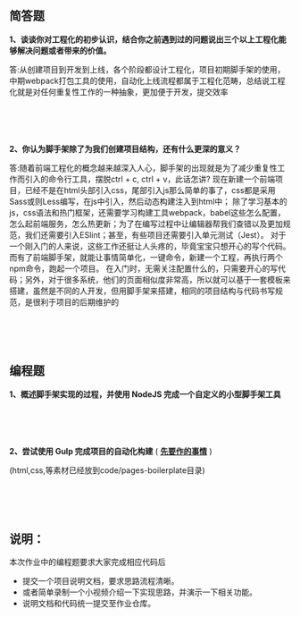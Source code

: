 ## 简答题

**1、谈谈你对工程化的初步认识，结合你之前遇到过的问题说出三个以上工程化能够解决问题或者带来的价值。**

答:从创建项目到开发到上线，各个阶段都设计工程化，项目初期脚手架的使用，中期webpack打包工具的使用，自动化上线流程都属于工程化范畴，总结说工程化就是对任何重复性工作的一种抽象，更加便于开发，提交效率

　

　

**2、你认为脚手架除了为我们创建项目结构，还有什么更深的意义？**

答:随着前端工程化的概念越来越深入人心，脚手架的出现就是为了减少重复性工作而引入的命令行工具，摆脱ctrl + c, ctrl + v，此话怎讲?
现在新建一个前端项目，已经不是在html头部引入css，尾部引入js那么简单的事了，css都是采用Sass或则Less编写，在js中引入，然后动态构建注入到html中；
除了学习基本的js，css语法和热门框架，还需要学习构建工具webpack，babel这些怎么配置，怎么起前端服务，怎么热更新；为了在编写过程中让编辑器帮我们查错以及更加规范，我们还需要引入ESlint；甚至，有些项目还需要引入单元测试（Jest）。
对于一个刚入门的人来说，这些工作还挺让人头疼的，毕竟宝宝只想开心的写个代码。
而有了前端脚手架，就能让事情简单化，一键命令，新建一个工程，再执行两个npm命令，跑起一个项目。
在入门时，无需关注配置什么的，只需要开心的写代码；另外，对于很多系统，他们的页面相似度非常高，所以就可以基于一套模板来搭建，虽然是不同的人开发，但用脚手架来搭建，相同的项目结构与代码书写规范，是很利于项目的后期维护的

　

　

## 编程题

**1、概述脚手架实现的过程，并使用 NodeJS 完成一个自定义的小型脚手架工具**

　

　

**2、尝试使用 Gulp 完成项目的自动化构建**  ( **[先要作的事情](./notes/下载包是出错的解决方式.md)** )

(html,css,等素材已经放到code/pages-boilerplate目录)

　

　

## 说明：

本次作业中的编程题要求大家完成相应代码后

- 提交一个项目说明文档，要求思路流程清晰。
- 或者简单录制一个小视频介绍一下实现思路，并演示一下相关功能。
- 说明文档和代码统一提交至作业仓库。
